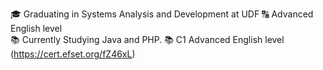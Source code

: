🎓 Graduating in Systems Analysis and Development at UDF
🔠 Advanced English level  
📚 Currently Studying Java and PHP.
📚 C1 Advanced English level (https://cert.efset.org/fZ46xL)
